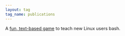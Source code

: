 ```yaml
---
layout: tag
tag_name: publications
---
```


A [fun, text-based game](https://gitlab.com/slackermedia/bashcrawl) to teach new Linux users bash.